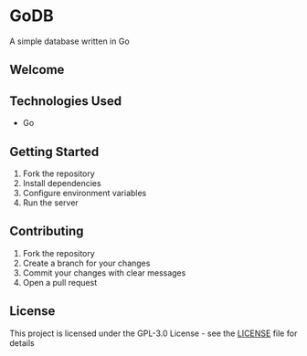 # GoDB
A simple database written in Go


## Welcome


## Technologies Used

- Go

## Getting Started

1. Fork the repository
2. Install dependencies
3. Configure environment variables
4. Run the server

## Contributing

1. Fork the repository
2. Create a branch for your changes
3. Commit your changes with clear messages
4. Open a pull request

## License

This project is licensed under the GPL-3.0 License - see the [LICENSE](LICENSE) file for details